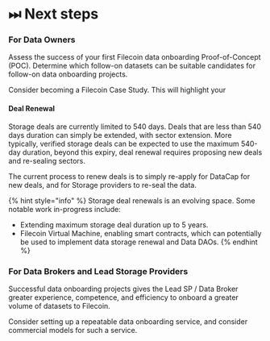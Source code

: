 # ⏭ Next steps

### For Data Owners

Assess the success of your first Filecoin data onboarding Proof-of-Concept (POC). Determine which follow-on datasets can be suitable candidates for follow-on data onboarding projects.

Consider becoming a Filecoin Case Study. This will highlight your&#x20;

#### Deal Renewal

Storage deals are currently limited to 540 days. Deals that are less than 540 days duration can simply be extended, with sector extension. More typically, verified storage deals can be expected to use the maximum 540-day duration, beyond this expiry, deal renewal requires proposing new deals and re-sealing sectors.

The current process to renew deals is to simply re-apply for DataCap for new deals, and for Storage providers to re-seal the data.

{% hint style="info" %}
Storage deal renewals is an evolving space. Some notable work in-progress include:

* Extending maximum storage deal duration up to 5 years.&#x20;
* Filecoin Virtual Machine, enabling smart contracts, which can potentially be used to implement data storage renewal and Data DAOs.
{% endhint %}

### For Data Brokers and Lead Storage Providers

Successful data onboarding projects gives the Lead SP / Data Broker greater experience, competence, and efficiency to onboard a greater volume of datasets to Filecoin.&#x20;

Consider setting up a repeatable data onboarding service, and consider commercial models for such a service.







